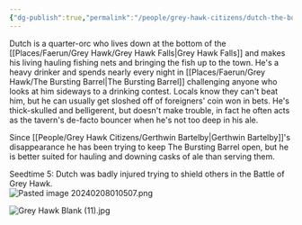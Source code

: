```yaml
---
{"dg-publish":true,"permalink":"/people/grey-hawk-citizens/dutch-the-boozer-king-ottenbrau/","tags":["Character","Ally","Faerun","GreyHawk"]}
---
```


Dutch is a quarter-orc who lives down at the bottom of the [[Places/Faerun/Grey Hawk/Grey Hawk Falls\|Grey Hawk Falls]] and makes his living hauling fishing nets and bringing the fish up to the town. He's a heavy drinker and spends nearly every night in [[Places/Faerun/Grey Hawk/The Bursting Barrel\|The Bursting Barrel]] challenging anyone who looks at him sideways to a drinking contest. Locals know they can't beat him, but he can usually get sloshed off of foreigners' coin won in bets. He's thick-skulled and belligerent, but doesn't make trouble, in fact he often acts as the tavern's de-facto bouncer when he's not too deep in his ale.

Since [[People/Grey Hawk Citizens/Gerthwin Bartelby\|Gerthwin Bartelby]]'s disappearance he has been trying to keep The Bursting Barrel open, but he is better suited for hauling and downing casks of ale than serving them.  

Seedtime 5: Dutch was badly injured trying to shield others in the Battle of Grey Hawk.  
![Pasted image 20240208010507.png](/img/user/Z_Attachments/Pasted%20image%2020240208010507.png)

![Grey Hawk Blank (11).jpg](/img/user/Z_Attachments/Grey%20Hawk%20Blank%20(11).jpg)